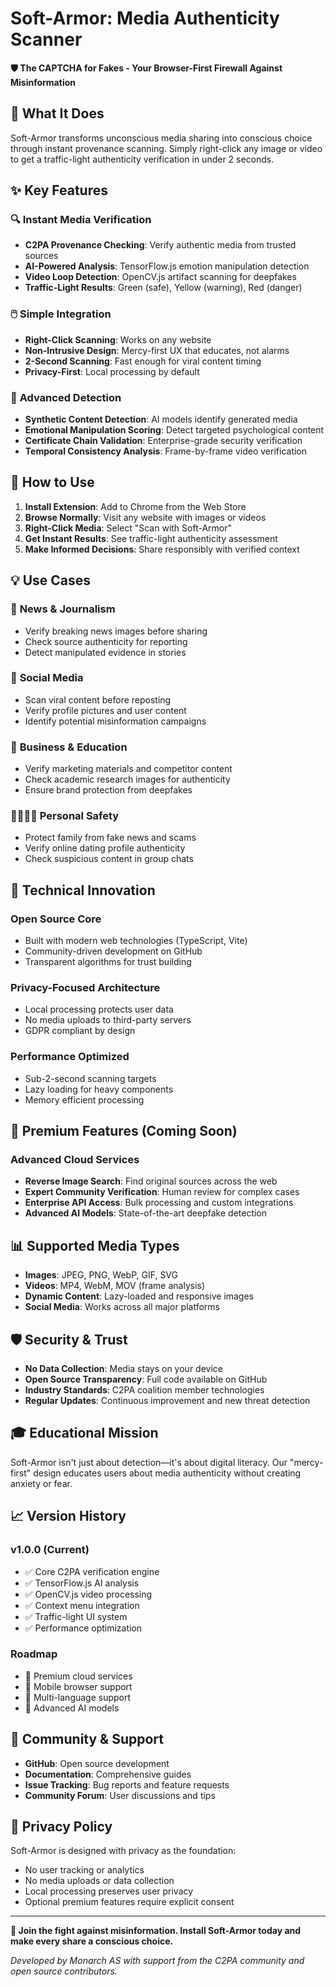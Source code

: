 # Soft-Armor: Media Authenticity Scanner

**🛡️ The CAPTCHA for Fakes - Your Browser-First Firewall Against Misinformation**

## 🎯 What It Does

Soft-Armor transforms unconscious media sharing into conscious choice through instant provenance scanning. Simply right-click any image or video to get a traffic-light authenticity verification in under 2 seconds.

## ✨ Key Features

### 🔍 **Instant Media Verification**
- **C2PA Provenance Checking**: Verify authentic media from trusted sources
- **AI-Powered Analysis**: TensorFlow.js emotion manipulation detection
- **Video Loop Detection**: OpenCV.js artifact scanning for deepfakes
- **Traffic-Light Results**: Green (safe), Yellow (warning), Red (danger)

### 🖱️ **Simple Integration**
- **Right-Click Scanning**: Works on any website
- **Non-Intrusive Design**: Mercy-first UX that educates, not alarms
- **2-Second Scanning**: Fast enough for viral content timing
- **Privacy-First**: Local processing by default

### 🔬 **Advanced Detection**
- **Synthetic Content Detection**: AI models identify generated media
- **Emotional Manipulation Scoring**: Detect targeted psychological content
- **Certificate Chain Validation**: Enterprise-grade security verification
- **Temporal Consistency Analysis**: Frame-by-frame video verification

## 🚀 How to Use

1. **Install Extension**: Add to Chrome from the Web Store
2. **Browse Normally**: Visit any website with images or videos
3. **Right-Click Media**: Select "Scan with Soft-Armor"
4. **Get Instant Results**: See traffic-light authenticity assessment
5. **Make Informed Decisions**: Share responsibly with verified context

## 💡 Use Cases

### 📰 **News & Journalism**
- Verify breaking news images before sharing
- Check source authenticity for reporting
- Detect manipulated evidence in stories

### 📱 **Social Media**
- Scan viral content before reposting
- Verify profile pictures and user content
- Identify potential misinformation campaigns

### 🏢 **Business & Education**
- Verify marketing materials and competitor content
- Check academic research images for authenticity
- Ensure brand protection from deepfakes

### 👨‍👩‍👧‍👦 **Personal Safety**
- Protect family from fake news and scams
- Verify online dating profile authenticity
- Check suspicious content in group chats

## 🔧 Technical Innovation

### **Open Source Core**
- Built with modern web technologies (TypeScript, Vite)
- Community-driven development on GitHub
- Transparent algorithms for trust building

### **Privacy-Focused Architecture**
- Local processing protects user data
- No media uploads to third-party servers
- GDPR compliant by design

### **Performance Optimized**
- Sub-2-second scanning targets
- Lazy loading for heavy components
- Memory efficient processing

## 🌟 Premium Features (Coming Soon)

### **Advanced Cloud Services**
- **Reverse Image Search**: Find original sources across the web
- **Expert Community Verification**: Human review for complex cases
- **Enterprise API Access**: Bulk processing and custom integrations
- **Advanced AI Models**: State-of-the-art deepfake detection

## 📊 Supported Media Types

- **Images**: JPEG, PNG, WebP, GIF, SVG
- **Videos**: MP4, WebM, MOV (frame analysis)
- **Dynamic Content**: Lazy-loaded and responsive images
- **Social Media**: Works across all major platforms

## 🛡️ Security & Trust

- **No Data Collection**: Media stays on your device
- **Open Source Transparency**: Full code available on GitHub
- **Industry Standards**: C2PA coalition member technologies
- **Regular Updates**: Continuous improvement and new threat detection

## 🎓 Educational Mission

Soft-Armor isn't just about detection—it's about digital literacy. Our "mercy-first" design educates users about media authenticity without creating anxiety or fear.

## 📈 Version History

### v1.0.0 (Current)
- ✅ Core C2PA verification engine
- ✅ TensorFlow.js AI analysis
- ✅ OpenCV.js video processing
- ✅ Context menu integration
- ✅ Traffic-light UI system
- ✅ Performance optimization

### Roadmap
- 🔄 Premium cloud services
- 🔄 Mobile browser support
- 🔄 Multi-language support
- 🔄 Advanced AI models

## 🤝 Community & Support

- **GitHub**: Open source development
- **Documentation**: Comprehensive guides
- **Issue Tracking**: Bug reports and feature requests
- **Community Forum**: User discussions and tips

## 📜 Privacy Policy

Soft-Armor is designed with privacy as the foundation:
- No user tracking or analytics
- No media uploads or data collection
- Local processing preserves user privacy
- Optional premium features require explicit consent

---

**🚀 Join the fight against misinformation. Install Soft-Armor today and make every share a conscious choice.**

*Developed by Monarch AS with support from the C2PA community and open source contributors.*